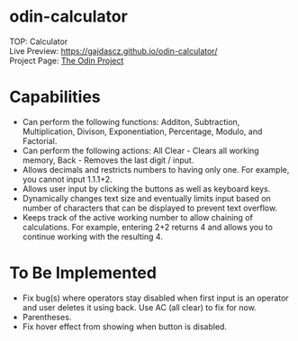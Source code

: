 # odin-calculator
TOP: Calculator <br>
Live Preview: https://gajdascz.github.io/odin-calculator/ <br>
Project Page: [The Odin Project](https://www.theodinproject.com/lessons/foundations-calculator)

# Capabilities 
* Can perform the following functions: Additon, Subtraction, Multiplication, Divison, Exponentiation, Percentage, Modulo, and Factorial.
* Can perform the following actions: All Clear - Clears all working memory, Back - Removes the last digit / input.
* Allows decimals and restricts numbers to having only one. For example, you cannot input 1.1.1+2.
* Allows user input by clicking the buttons as well as keyboard keys.
* Dynamically changes text size and eventually limits input based on number of characters that can be displayed to prevent text overflow.
* Keeps track of the active working number to allow chaining of calculations. For example, entering 2+2 returns 4 and allows you to continue working with the resulting 4.

# To Be Implemented
* Fix bug(s) where operators stay disabled when first input is an operator and user deletes it using back. Use AC (all clear) to fix for now.
* Parentheses.
* Fix hover effect from showing when button is disabled.
